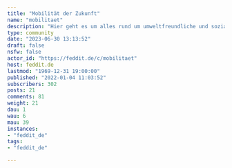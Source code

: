 ```yaml
---
title: "Mobilität der Zukunft" 
name: "mobilitaet"
description: "Hier geht es um alles rund um umweltfreundliche und sozialverträgliche Mobilität."
type: community
date: "2023-06-30 13:13:52"
draft: false
nsfw: false
actor_id: "https://feddit.de/c/mobilitaet"
host: feddit.de
lastmod: "1969-12-31 19:00:00"
published: "2022-01-04 11:03:52"
subscribers: 302
posts: 21
comments: 81
weight: 21
dau: 1
wau: 6
mau: 39
instances:
- "feddit_de"
tags: 
- "feddit_de"

---
```

